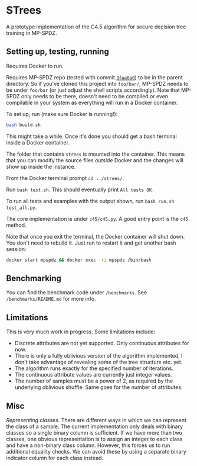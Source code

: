 # STrees

A prototype implementation of the C4.5 algorithm for secure decision tree training in MP-SPDZ.

## Setting up, testing, running

Requires Docker to run.

Requires MP-SPDZ repo (tested with commit [`3faa8a0`](https://github.com/data61/MP-SPDZ/commit/3faa8a0d4ab2a49eb94355ad8ff5c14f58cfb142)) to be in the parent directory. So if you've cloned this project into `foo/bar/`, MP-SPDZ needs to be under `foo/bar` (or just adjust the shell scripts accordingly). Note that MP-SPDZ only needs to be there, doesn't need to be compiled or even compilable in your system as everything will run in a Docker container.

To set up, run (make sure Docker is running!):

```bash
bash build.sh
```

This might take a while. Once it's done you should get a bash terminal inside a Docker container.

The folder that contains `strees` is mounted into the container. This means that you can modify the source files *outside* Docker and the changes will show up inside the instance. 

From the Docker terminal prompt `cd ../strees/`.

Run `bash test.sh`. This should eventually print `All tests OK.`

To run all tests and examples with the output shown, run `bash run.sh test_all.py`. 

The core implementation is under `c45/c45.py`. A good entry point is the `c45` method. 

Note that once you exit the terminal, the Docker container will shut down. You don't need to rebuild it. Just run to restart it and get another bash session:

```bash
docker start mpspdz && docker exec -ti mpspdz /bin/bash
```

## Benchmarking

You can find the benchmark code under `/benchmarks`. See `/benchmarks/README.md` for more info. 

## Limitations

This is very much work in progress. Some limitations include:

* Discrete attributes are not yet supported. Only continuous attributes for now.
* There is only a fully oblivious version of the algorithm implemented, I don't take advantage of revealing some of the tree structure etc. yet.
* The algorithm runs exactly for the specified number of iterations.
* The continuous attribute values are currently just integer values.
* The number of samples must be a power of 2, as required by the underlying oblivious shuffle. Same goes for the number of attributes.

## Misc

*Representing classes.* There are different ways in which we can represent the class of a sample. The current implementation only deals with binary classes so a single binary column is sufficient. If we have more than two classes, one obvious representation is to assign an integer to each class and have a non-binary class column. However, this forces us to run additional equality checks. We can avoid these by using a separate binary indicator column for each class instead.
 
